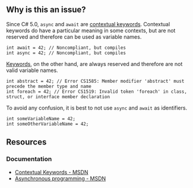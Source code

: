 ## Why is this an issue?

Since C# 5.0, `async` and `await` are [contextual keywords](https://learn.microsoft.com/en-us/dotnet/csharp/language-reference/keywords/#contextual-keywords). Contextual keywords
do have a particular meaning in some contexts, but are not reserved and therefore can be used as variable names.

    int await = 42; // Noncompliant, but compiles
    int async = 42; // Noncompliant, but compiles

[Keywords](https://learn.microsoft.com/en-us/dotnet/csharp/language-reference/keywords), on the other hand, are always reserved and
therefore are not valid variable names.

    int abstract = 42; // Error CS1585: Member modifier 'abstract' must precede the member type and name
    int foreach = 42; // Error CS1519: Invalid token 'foreach' in class, struct, or interface member declaration

To avoid any confusion, it is best to not use `async` and `await` as identifiers.

    int someVariableName = 42;
    int someOtherVariableName = 42;

## Resources

### Documentation

-  [Contextual Keywords - MSDN](https://learn.microsoft.com/en-us/dotnet/csharp/language-reference/keywords/#contextual-keywords)
-  [Asynchronous programming - MSDN](https://learn.microsoft.com/en-us/dotnet/csharp/asynchronous-programming/)